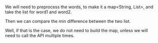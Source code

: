 
We will need to preprocess the words, to make it a map<String, List<Index>>, and take the list for word1 and word2.    

Then we can compare the min difference between the two list.   

Well, if that is the case, we do not need to build the map, unless we will need to call the API multiple times.   



